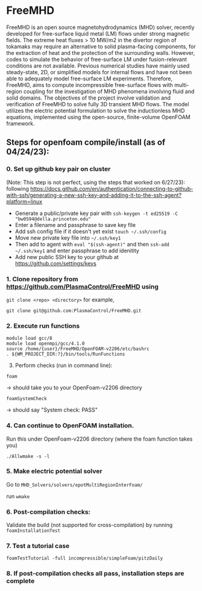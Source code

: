 # FreeMHD
FreeMHD is an open source magnetohydrodynamics (MHD) solver, recently developed for free-surface liquid metal (LM) flows under strong magnetic fields. The extreme heat fluxes > 10 MW/m2 in the divertor region of tokamaks may require an alternative to solid plasma-facing components, for the extraction of heat and the protection of the surrounding walls. However, codes to simulate the behavior of free-surface LM under fusion-relevant conditions are not available. Previous numerical studies have mainly used steady-state, 2D, or simplified models for internal flows and have not been able to adequately model free-surface LM experiments. Therefore, FreeMHD, aims to compute incompressible free-surface flows with multi-region coupling for the investigation of MHD phenomena involving fluid and solid domains. The objectives of the project involve validation and verification of FreeMHD to solve fully 3D transient MHD flows. The model utilizes the electric potential formulation to solve the inductionless MHD equations, implemented using the open-source, finite-volume OpenFOAM framework.


## Steps for openfoam compile/install (as of 04/24/23): 

### 0. Set up github key pair on cluster
(Note: This step is not perfect, using the steps that worked on 6/27/23): 
 following https://docs.github.com/en/authentication/connecting-to-github-with-ssh/generating-a-new-ssh-key-and-adding-it-to-the-ssh-agent?platform=linux
  * Generate a public/private key pair with `ssh-keygen -t ed25519 -C "bw0594@della.princeton.edu"`
* Enter a filename and passphrase to save key file
* Add ssh config file if it doesn't yet exist `touch ~/.ssh/config`
* Move new private key file into `~/.ssh/key1`
* Then add to agent with `eval "$(ssh-agent)"` and then `ssh-add ~/.ssh/key1` and enter passphrase to add idenitity
* Add new public SSH key to your github at https://github.com/settings/keys
   
   
### 1. Clone repository from https://github.com/PlasmaControl/FreeMHD using 
   `git clone <repo> <directory>` for example,
   ```
   git clone git@github.com:PlasmaControl/FreeMHD.git
   ```


### 2. Execute run functions
```
module load gcc/8
module load openmpi/gcc/4.1.0
source /home/{user}/FreeMHD/OpenFOAM-v2206/etc/bashrc
. ${WM_PROJECT_DIR:?}/bin/tools/RunFunctions
```
3. Perform checks (run in command line):
```
foam
```
→ should take you to your OpenFoam-v2206 directory
```
foamSystemCheck
```
→ should say "System check: PASS"

### 4. Can continue to OpenFOAM installation. 

Run this under OpenFoam-v2206 directory (where the foam function takes you)
```
./Allwmake -s -l 
```
### 5. Make electric potential solver

Go to `MHD_Solvers/solvers/epotMultiRegionInterFoam/`

run `wmake`

### 6. Post-compilation checks:

Validate the build (not supported for cross-compilation) by running
`foamInstallationTest`

### 7. Test a tutorial case
```
foamTestTutorial -full incompressible/simpleFoam/pitzDaily 
```
### 8. If post-compilation checks all pass, installation steps are complete
